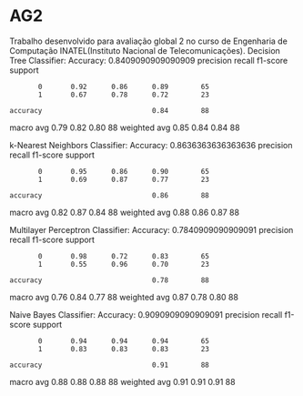 # AG2
Trabalho desenvolvido para avaliação global 2 no curso de Engenharia de Computação INATEL(Instituto Nacional de Telecomunicações).
Decision Tree Classifier:
Accuracy: 0.8409090909090909
              precision    recall  f1-score   support

           0       0.92      0.86      0.89        65
           1       0.67      0.78      0.72        23

    accuracy                           0.84        88
   macro avg       0.79      0.82      0.80        88
weighted avg       0.85      0.84      0.84        88

k-Nearest Neighbors Classifier:
Accuracy: 0.8636363636363636
              precision    recall  f1-score   support

           0       0.95      0.86      0.90        65
           1       0.69      0.87      0.77        23

    accuracy                           0.86        88
   macro avg       0.82      0.87      0.84        88
weighted avg       0.88      0.86      0.87        88

Multilayer Perceptron Classifier:
Accuracy: 0.7840909090909091
              precision    recall  f1-score   support

           0       0.98      0.72      0.83        65
           1       0.55      0.96      0.70        23

    accuracy                           0.78        88
   macro avg       0.76      0.84      0.77        88
weighted avg       0.87      0.78      0.80        88

Naive Bayes Classifier:
Accuracy: 0.9090909090909091
              precision    recall  f1-score   support

           0       0.94      0.94      0.94        65
           1       0.83      0.83      0.83        23

    accuracy                           0.91        88
   macro avg       0.88      0.88      0.88        88
weighted avg       0.91      0.91      0.91        88
